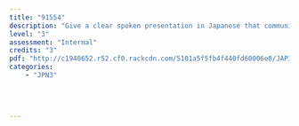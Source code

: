 ```yaml
---
title: "91554"
description: "Give a clear spoken presentation in Japanese that communicates a critical response to stimulus material"
level: "3"
assessment: "Internal"
credits: "3"
pdf: "http://c1940652.r52.cf0.rackcdn.com/5101a5f5fb4f440fd60006e0/JAP3+as91554.pdf"
categories:
    - "JPN3"
    
    
    
    
---
```

